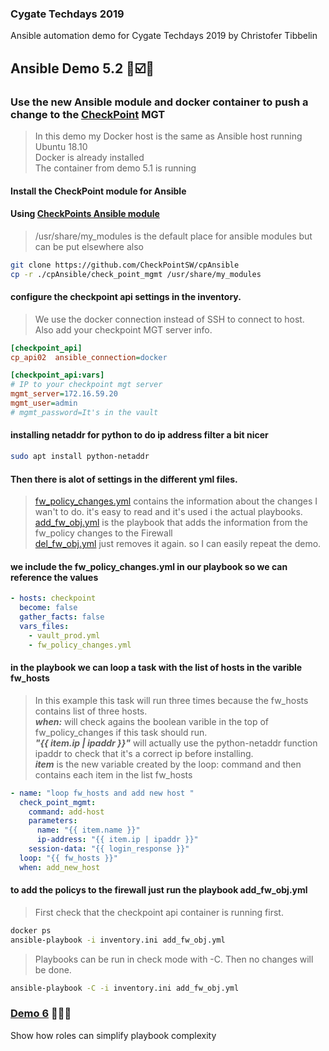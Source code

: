 ### Cygate Techdays 2019
Ansible automation demo for Cygate Techdays 2019 by Christofer Tibbelin
## Ansible Demo 5.2 :whale::ballot_box_with_check::metal:
### Use the new Ansible module and docker container to push a change to the [CheckPoint](https://www.checkpoint.com/) MGT
> In this demo my Docker host is the same as Ansible host running Ubuntu 18.10\
> Docker is already installed\
> The container from demo 5.1 is running
#### Install the CheckPoint module for Ansible
#### Using [CheckPoints Ansible module](https://github.com/CheckPointSW/cpAnsible)
> /usr/share/my_modules is the default place for ansible modules but can be put elsewhere also
```sh
git clone https://github.com/CheckPointSW/cpAnsible
cp -r ./cpAnsible/check_point_mgmt /usr/share/my_modules
```
#### configure the checkpoint api settings in the inventory.
> We use the docker connection instead of SSH to connect to host.\
> Also add your checkpoint MGT server info.
```INI
[checkpoint_api]
cp_api02  ansible_connection=docker

[checkpoint_api:vars]
# IP to your checkpoint mgt server
mgmt_server=172.16.59.20
mgmt_user=admin
# mgmt_password=It's in the vault
```
#### installing netaddr for python to do ip address filter a bit nicer
```sh
sudo apt install python-netaddr
```
#### Then there is alot of settings in the different yml files.
> [fw_policy_changes.yml](fw_policy_changes.yml) contains the information about the changes I wan't to do. it's easy to read and it's used i the actual playbooks.\
> [add_fw_obj.yml](add_fw_obj.yml) is the playbook that adds the information from the fw_policy changes to the Firewall\
> [del_fw_obj.yml](del_fw_obj.yml) just removes it again. so I can easily repeat the demo.
#### we include the fw_policy_changes.yml in our playbook so we can reference the values
```yml
- hosts: checkpoint
  become: false
  gather_facts: false
  vars_files:
    - vault_prod.yml
    - fw_policy_changes.yml
```
#### in the playbook we can loop a task with the list of hosts in the varible fw_hosts
> In this example this task will run three times because the fw_hosts contains list of three hosts.\
> **_when:_** will check agains the boolean varible in the top of fw_policy_changes if this task should run.\
> **_"{{ item.ip | ipaddr }}"_** will actually use the python-netaddr function ipaddr to check that it's a correct ip before installing.\
> **_item_** is the new variable created by the loop: command and then contains each item in the list fw_hosts
```yml
- name: "loop fw_hosts and add new host "
  check_point_mgmt:
    command: add-host
    parameters:
      name: "{{ item.name }}"
      ip-address: "{{ item.ip | ipaddr }}"
    session-data: "{{ login_response }}"
  loop: "{{ fw_hosts }}"
  when: add_new_host
```
#### to add the policys to the firewall just run the playbook add_fw_obj.yml
> First check that the checkpoint api container is running first.
```sh
docker ps
ansible-playbook -i inventory.ini add_fw_obj.yml
```
> Playbooks can be run in check mode with -C. Then no changes will be done.
```sh
ansible-playbook -C -i inventory.ini add_fw_obj.yml
```
### [Demo 6](../demo6/) :blue_book::green_book::orange_book:
Show how roles can simplify playbook complexity
